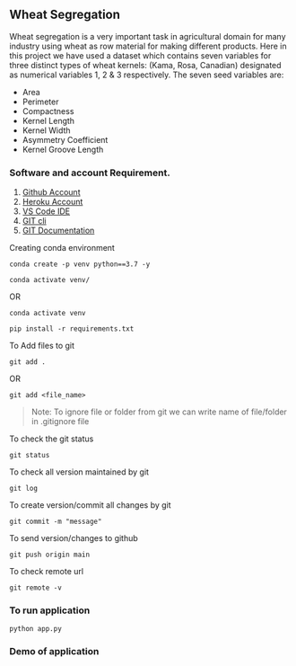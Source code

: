 ## Wheat Segregation
Wheat segregation is a very important task in agricultural domain for many industry using wheat as row material for making different products. Here in this project we have used a dataset which contains seven variables for three distinct types of wheat kernels: (Kama, Rosa, Canadian) designated as numerical variables 1, 2 & 3 respectively. The seven seed variables are:

- Area
- Perimeter
- Compactness
- Kernel Length
- Kernel Width
- Asymmetry Coefficient
- Kernel Groove Length

### Software and account Requirement.

1. [Github Account](https://github.com)
2. [Heroku Account](https://dashboard.heroku.com/login)
3. [VS Code IDE](https://code.visualstudio.com/download)
4. [GIT cli](https://git-scm.com/downloads)
5. [GIT Documentation](https://git-scm.com/docs/gittutorial)


Creating conda environment
```
conda create -p venv python==3.7 -y
```
```
conda activate venv/
```
OR 
```
conda activate venv
```

```
pip install -r requirements.txt
```

To Add files to git
```
git add .
```

OR
```
git add <file_name>
```

> Note: To ignore file or folder from git we can write name of file/folder in .gitignore file

To check the git status 
```
git status
```
To check all version maintained by git
```
git log
```

To create version/commit all changes by git
```
git commit -m "message"
```

To send version/changes to github
```
git push origin main
```

To check remote url 
```
git remote -v
```
### To run application

```
python app.py
```

### Demo of application

